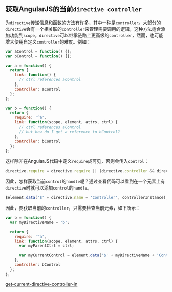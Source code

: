 获取AngularJS的当前`directive controller`
---

为`directive`传递信息和函数的方法有许多，其中一种是`controller`。大部分的`directive`会有一个相关联的`controller`来管理需要调用的逻辑，这种方法适合添加功能到`scope`。`directive`可以继承链路上更高级的`controller`，然而，也可能增大使用自定义`controller`的难度。例如：

```javascript
var aControl = function() {};
var bControl = function() {};

var a = function() {
  return {
    link: function() {
      // ctrl references aControl
    },
    controller: aControl
  };
};

var b = function() {
  return {
    require: '^a',
    link: function(scope, element, attrs, ctrl) {
      // ctrl references aControl
      // but how do I get a reference to bControl?
    },
    controller: bControl
  };
};
```

这样除非在AngularJS代码中定义`require`成可见，否则会传入`control`：

```javascript
directive.require = directive.require || (directive.controller && directive.name); 
```

因此，怎样获取当前`control`的`handle`呢？通过查看代码可以看到在一个元素上有`directive`时就可以添加`control`的`handle`。

```javascript
$element.data('$' + directive.name + 'Controller', controllerInstance);
```

因此，要获取当前的`controller`，只需要检查当前元素，如下所示：

```javascript
var b = function() {
  var myDirectiveName = 'b';

  return {
    require: '^a',
    link: function(scope, element, attrs, ctrl) {
      var myParentCtrl = ctrl;

      var myCurrentControl = element.data('$' + myDirectiveName + 'Controller');
    },
    controller: bControl
  };
};
```

[get-current-directive-controller-in](http://modernjavascript.blogspot.jp/2013/11/get-current-directive-controller-in.html)
